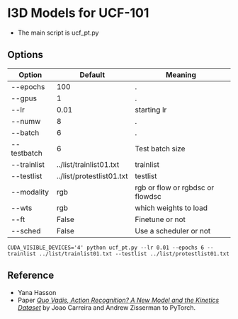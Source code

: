 I3D Models for UCF-101
=======================

- The main script is ucf_pt.py

## Options

| Option | Default | Meaning |
|--------|---------|---------|
| --epochs | 100 | . |
| --gpus | 1 | . |
| --lr | 0.01 | starting lr |
| --numw | 8 | . |
| --batch | 6 | . |
| --testbatch | 6 | Test batch size |
| --trainlist | ../list/trainlist01.txt | trainlist |
| --testlist | ../list/protestlist01.txt | testlist |
| --modality | rgb | rgb or flow or rgbdsc or flowdsc |
| --wts | rgb | which weights to load | 
| --ft | False | Finetune or not |
| --sched | False | Use a scheduler or not |

```
CUDA_VISIBLE_DEVICES='4' python ucf_pt.py --lr 0.01 --epochs 6 --trainlist ../list/trainlist01.txt --testlist ../list/protestlist01.txt
```

## Reference

- Yana Hasson
- Paper [*Quo Vadis, Action Recognition? A New Model and the Kinetics Dataset*](https://arxiv.org/abs/1705.07750) by Joao Carreira and Andrew Zisserman to PyTorch. 
